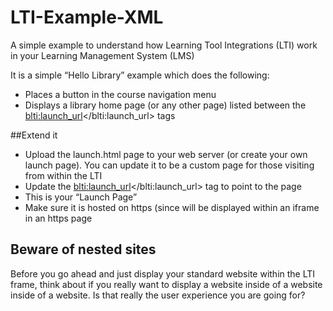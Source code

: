 # LTI-Example-XML
A simple example to understand how Learning Tool Integrations (LTI) work in your Learning Management System (LMS)

It is a simple “Hello Library” example which does the following:

* Places a button in the course navigation menu
* Displays a library home page (or any other page) listed between the <blti:launch_url></blti:launch_url> tags

##Extend it

* Upload the launch.html page to your web server (or create your own launch page). You can update it to be a custom page for those visiting from within the LTI
* Update the <blti:launch_url></blti:launch_url> tag to point to the page
* This is your “Launch Page”
* Make sure it is hosted on https (since will be displayed within an iframe in an https page

## Beware of nested sites
Before you go ahead and just display your standard website within the LTI frame, think about if you really want to display a website inside of a website inside of a website. Is that really the user experience you are going for?
